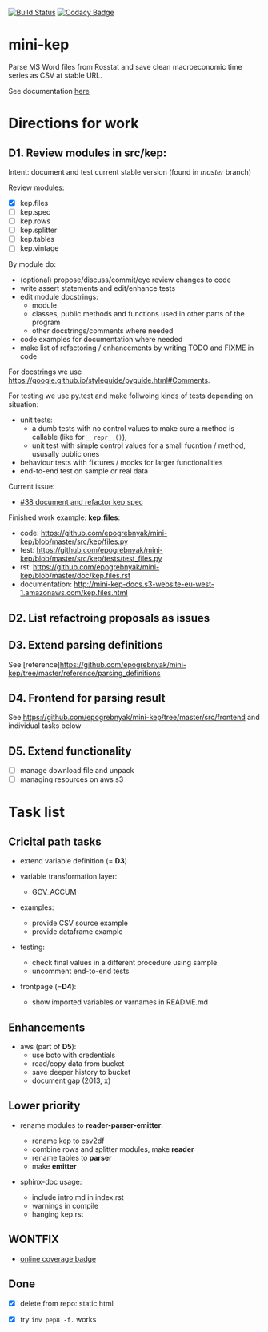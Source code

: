 [![Build Status](https://travis-ci.org/epogrebnyak/mini-kep.svg?branch=master)](https://travis-ci.org/epogrebnyak/mini-kep) 
[![Codacy Badge](https://api.codacy.com/project/badge/Grade/8a467743314641b4a22b66b327834367)](https://www.codacy.com/app/epogrebnyak/mini-kep?utm_source=github.com&amp;utm_medium=referral&amp;utm_content=epogrebnyak/mini-kep&amp;utm_campaign=Badge_Grade)

# mini-kep
Parse MS Word files from Rosstat and save clean macroeconomic time series as CSV at stable URL.

See documentation [here](http://mini-kep-docs.s3-website-eu-west-1.amazonaws.com)


#  Directions for work   

## D1. Review modules in src/kep:

Intent: document and test current stable version (found in *master* branch)

Review modules:
- [x] kep.files 
- [ ] kep.spec 
- [ ] kep.rows
- [ ] kep.splitter
- [ ] kep.tables
- [ ] kep.vintage

By module do:
 - (optional) propose/discuss/commit/eye review changes to code  
 - write assert statements and edit/enhance tests
 - edit module docstrings:
   - module
   - classes, public methods and functions used in other parts of the program
   - other docstrings/comments where needed
 - code examples for documentation where needed  
 - make list of refactoring / enhancements by writing TODO and FIXME in code 
 
For docstrings we use <https://google.github.io/styleguide/pyguide.html#Comments>. 

For testing we use py.test and make follwoing kinds of tests depending on situation:
 - unit tests:
   - a dumb tests with no control values to make sure a method is callable (like for ```__repr__()```), 
   - unit test with simple control values for a small fucntion / method, ususally public ones 
 - behaviour tests with fixtures / mocks for larger functionalities
 - end-to-end test on sample or real data  

Current issue:

- [#38 document and refactor kep.spec](https://github.com/epogrebnyak/mini-kep/issues/38)

Finished work example: **kep.files**:
- code: <https://github.com/epogrebnyak/mini-kep/blob/master/src/kep/files.py>
- test: https://github.com/epogrebnyak/mini-kep/blob/master/src/kep/tests/test_files.py
- rst: <https://github.com/epogrebnyak/mini-kep/blob/master/doc/kep.files.rst>
- documentation: <http://mini-kep-docs.s3-website-eu-west-1.amazonaws.com/kep.files.html>


## D2. List refactroing proposals as issues

 
## D3. Extend parsing definitions

See [reference]<https://github.com/epogrebnyak/mini-kep/tree/master/reference/parsing_definitions>

## D4. Frontend for parsing result

See <https://github.com/epogrebnyak/mini-kep/tree/master/src/frontend> and individual tasks below

## D5. Extend functionality 

- [ ] manage download file and unpack
- [ ] managing resources on aws s3

# Task list

## Cricital path tasks 

- extend variable definition (= **D3**)

- variable transformation layer:
  - GOV_ACCUM

- examples:
  - provide CSV source example
  - provide dataframe example
 
- testing:
  - check final values in a different procedure using sample 
  - uncomment end-to-end tests
 
- frontpage (=**D4**):
  - show imported variables or varnames in README.md

## Enhancements

- aws (part of **D5**):
  - use boto with credentials 
  - read/copy data from bucket  
  - save deeper history to bucket
  - document gap (2013, x)
  
## Lower priority

- rename modules to **reader-parser-emitter**:
  - rename kep to csv2df
  - combine rows and splitter modules, make **reader**
  - rename tables to **parser**
  - make **emitter**

- sphinx-doc usage:
  - include intro.md in index.rst
  - warnings in compile
  - hanging kep.rst
  
## **WONTFIX**
- [online coverage badge](https://github.com/epogrebnyak/mini-kep/issues/23)

## Done
- [x] delete from repo: static html
- [x] try ```inv pep8 -f.``` works

